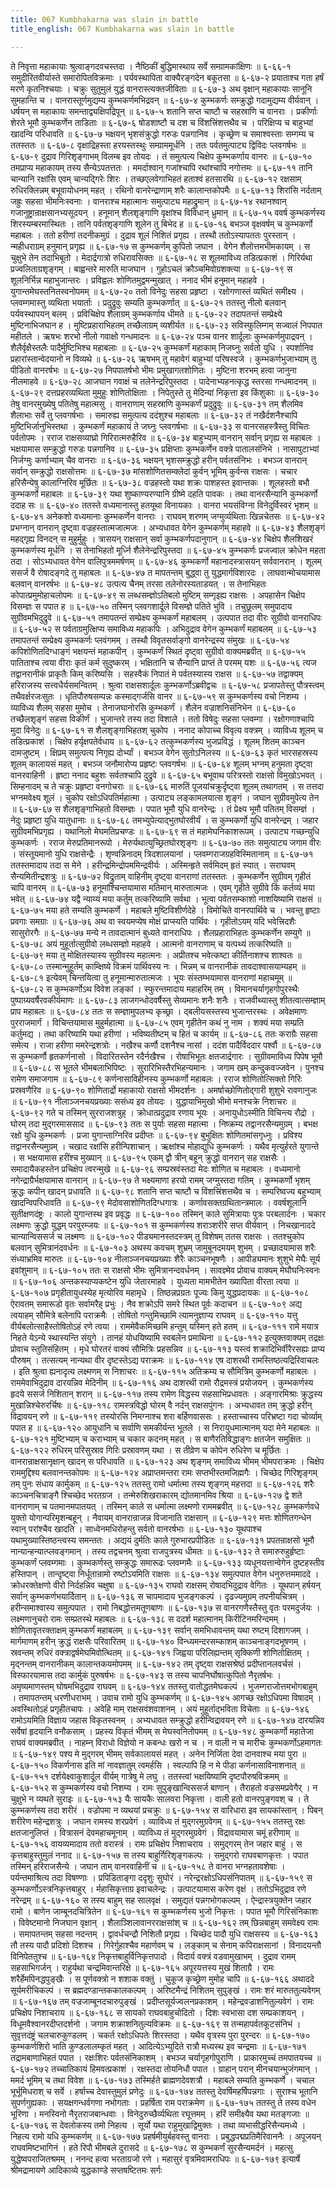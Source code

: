 ```yaml
---
title: 067 Kumbhakarna was slain in battle
title_english: 067 Kumbhakarna was slain in battle

---
```

<div class="audioEmbed"  caption="श्रीराम-हरिसीताराममूर्ति-घनपाठिभ्यां वचनम्" src="https://archive.org/download/Ramayana-recitation-Sriram-harisItArAmamUrti-Ghanapaati-v2/Kanda_6/Kanda_6_YK-067-Kumbhakarna_was_slain_in_battle__0.mp3"></div>
ते निवृत्ता महाकायाः श्रुत्वाङ्गदवचस्तदा ।  
नैष्ठिकीं बुद्धिमास्थाय सर्वे सम्ग्रामकांक्षिणः ॥ ६-६६-१  
समुदीरितवीर्यास्ते समारोपितविक्रमाः ।  
पर्यवस्थापिता वाक्यैरङ्गदेन बकूतसा ॥ ६-६७-२  
प्रयाताश्च गता हर्षं मरणे कृतनिश्चयाः ।  
चक्रुः सुतुमुलं युद्धं वानरास्त्यक्तजीविताः ॥ ६-६७-३  
अथ वृक्षान् महाकायाः सानूनि सुमहान्ति च ।  
वानरास्तूर्णमुद्यम्य कुम्भकर्णमभिद्रवन् ॥ ६-६७-४  
कुम्भकर्णः सम्क्रुद्धो गदामुद्यम्य वीर्यवान् ।  
धर्षयन् स महाकायः समन्ताद्व्यक्षिपद्रिपून् ॥ ६-६७-५  
शतानि सप्त चाष्टौ च सहस्राणि च वानराः ।  
प्रकीर्णाः शेरते भूमौ कुम्भकर्णेन ताडिताः ॥ ६-६७-६  
षोडशाष्टौ च दश च विंशत्त्रिंशत्तथैव च ।  
परिक्षिप्य च बाहुभ्यां खादन्वि परिधावति ॥ ६-६७-७  
भक्षयन् भृशसंक्रुद्धो गरुडः पन्नगानिव ।  
कृच्छ्रेण च समाश्वस्ताः सम्गम्य च ततस्ततः ॥ ६-६७-८  
वृक्षाद्रिहस्ता हरयस्तस्थुः सम्ग्राममूर्धनि ।  
ततः पर्वतमुत्पाट्य द्विविदः प्लवगर्षभः ॥ ६-६७-९  
दुद्राव गिरिशृङ्गाभम् विलम्ब इव तोयदः ।  
तं समुत्पत्य चिक्षेप कुम्भकर्णाय वानरः ॥ ६-६७-१०  
तमप्राप्य महाकायम् तस्य सैन्येऽपतत्ततः ।  
ममर्दाश्वान् गजांश्चापि रथांश्चापि नगोत्तमः ॥ ६-६७-११  
तानि चान्यानि रक्षांसि एवम् चान्यद्गिरेः शिरः ।  
तच्छएलवेगाभिहतं हताश्वं हतसारथि ॥ ६-६७-१२  
रक्षसाम् रुधिरक्लिन्नम् बभूवायोधनम् महत् ।  
रथिनो वानरेन्द्राणाम् शरैः कालान्तकोपमैः ॥ ६-६७-१३  
शिरांसि नर्दताम् जह्रुः सहसा भीमनिःस्वनाः ।  
वानराश्च महात्मानः समुत्पाट्य महाद्रुमान् ॥ ६-६७-१४  
रथानश्वान् गजानुष्ट्रान्राक्षसानभ्यसूदयन् ।  
हनूमान् शैलशृङ्गाणि वृक्षांश्च विविधान् ध्रुमान् ॥ ६-६७-१५  
ववर्ष कुम्भकर्णस्य शिरस्यम्बरमास्थितः ।  
तानि पर्वतशृङ्गाणि शूलेन तु बिभेद ह ॥ ६-६७-१६  
बभञ्ज वृक्षवर्षम् च कुम्भकर्णो महाबलः ।  
ततो हरीणां तदनीकमुग्रं ।  
दुद्राव शूलं निशितं प्रगृह्य ।  
तस्थौ ततोऽस्यापततः पुरस्तान् ।  
न्महीधराग्रम् हनुमान् प्रगृह्य ॥ ६-६७-१७  
स कुम्भकर्णम् कुपितो जघान ।  
वेगेन शैलोत्तमभीमकायम् ।  
स चुक्षुभे तेन तदाभिबूतो ।  
मेदार्द्रगात्रो रुधिरावसिक्तः ॥ ६-६७-१८  
स शूलमाविध्य तडित्प्रकाशं ।  
गिरिर्यथा प्रज्वलिताग्रशृङ्गम् ।  
बाह्वन्तरे मारुति माजघान ।  
गुहोऽचलं क्रौञ्चमिवोग्रशक्त्या ॥ ६-६७-१९  
स शूलनिर्भिन्न महाभुजान्तरः ।  
प्रविह्वलः शोणितमुद्वमन्मुखात् ।  
ननाद भीमं हनुमान् महाहवे ।  
युगान्तमेघस्तनितस्वनोपमम् ॥ ६-६७-२०  
ततो विनेदुः सहसा प्रहृष्टा ।  
रक्षोगणास्तं व्यथितं समीक्ष्य ।  
प्लवम्गमास्तु व्यथिता भयार्ताः ।  
प्रदुद्रुवुः सम्यति कुम्भकर्णात् ॥ ६-६७-२१  
ततस्तु नीलो बलवान् पर्यवस्थापयन् बलम् ।  
प्रविचिक्षेप शैलाग्रम् कुम्भकर्णाय धीमते ॥ ६-६७-२२  
तदापतन्तं सम्प्रेक्ष्ये मुष्टिनाभिजघान ह ।  
मुष्टिप्रहाराभिहतम् तच्छैलाग्रम् व्यशीर्यत ॥ ६-६७-२३  
सविस्फुलिम्गम् सज्वालं निपपात महीतले ।  
ऋषभः शरभो नीलो गवाक्षो गन्धमादनः ॥ ६-६७-२४  
पञ्च वानर शार्दूलाः कुम्भकर्णमुपाद्रवन् ।  
शैलैर्वृक्षैस्तलैः पादैर्मुष्टिभिश्च महाबलाः ॥ ६-६७-२५  
कुम्भकर्णं महाकाम् निजघ्नुः सर्वतो युधि ।  
स्पर्शानिव प्रहारांस्तान्वेदयानो न विव्यथे ॥ ६-६७-२६  
ऋषभम् तु महावेगं बाहुभ्यां परिषस्वजे ।  
कुम्भकर्णभुजाभ्याम् तु पीडितो वानरर्षभः ॥ ६-६७-२७  
निपपातर्षभो भीमः प्रमुखागतशोणितः ।  
मुष्टिना शरभम् हत्वा जानुना नीलमाहवे ॥ ६-६७-२८  
आजघान गवाक्षं च तलेनेन्द्ररिपुस्तदा ।  
पादेनाभ्यहनत्कृद्ध स्तरसा गन्धमादनम् ॥ ६-६७-२९  
दत्तप्रहरव्यथिता मुमुहुः शोणितोक्षिताः ।  
निपेतुस्ते तु मेदिन्यां निकृत्ता इव किंशुकाः ॥ ६-६७-३०  
तेषु वानरमुख्येषु पतितेषु महात्मसु ।  
वानराणाम् सहस्राणि कुम्भकर्णं प्रदुद्रुवुः ॥ ६-६७-३१  
तम् शैलमिव शैलाभाः सर्वे तु प्लवगर्षभाः ।  
समारुह्य समुत्पत्य ददंशुश्च महाबलाः ॥ ६-६७-३२  
तं नखैर्दशनैश्चापि मुष्टिभिर्जानुभिस्तथा ।  
कुम्भकर्णं महाकायं ते जघ्नुः प्लवगर्षभाः ॥ ६-६७-३३  
स वानरसहस्त्रैस्तु विचितः पर्वतोपमः ।  
रराज राक्षसव्याघ्रो गिरिरात्मरुहैरिव ॥ ६-६७-३४  
बाहुभ्याम् वानरान् सर्वान् प्रगृह्य स महाबलः ।  
भक्षयामास सम्क्रुद्धो गरुडः पन्नगानिव ॥ ६-६७-३५  
प्रक्षिप्ताः कुम्भकर्णेन वक्त्रे पातालसंनिभे ।  
नासापुटाभ्यां निर्जग्मुः कर्णाभ्याम् चैव वानराः ॥ ६-६७-३६  
भक्षयन् भृशसम्क्रुद्धो हरीन् पर्वतसंनिभः ।  
बभञ्ज वानरान् सर्वान् सम्क्रुद्धो राक्षसोत्तमः ॥ ६-६७-३७  
मांसशोणितसम्क्लेदां कुर्वन् भूमिम् कुर्वन्स राक्षसः ।  
चचार हरिसैन्येषु कालाग्निरिव मूर्छितः ॥ ६-६७-३८  
वज्रहस्तो यथा शक्रः पाशहस्त इवान्तकः ।  
शूलहस्तो बभौ कुम्भकर्णो महाबलः ॥ ६-६७-३९  
यथा शुष्काण्यरण्यानि ग्रीष्मे दहति पावकः ।  
तथा वानरसैन्यानि कुम्भकर्णो ददाह सः ॥ ६-६७-४०  
ततस्ते वध्यमानास्तु हतयूथा विनायकाः ।  
वानरा भयसंविग्ना विनेदुर्विस्वरं भृशम् ॥ ६-६७-४१  
अनेकशो वध्यमानाः कुम्भकर्णेन वानराः ।  
राघवम् शरणम् जग्मुर्व्यथिताः खिन्नचेतसः ॥ ६-६७-४२  
प्रभग्नान् वानरान् दृष्ट्वा वज्रहस्तात्मजात्मजः ।  
अभ्यधावत वेगेन कुम्भकर्णम् महाहवे ॥ ६-६७-४३  
शैलशृङ्गं महद्गृह्य विनदन् स मुहुर्मुहुः ।  
त्रासयन् राक्षसान् सर्वा कुम्भकर्णपदानुगान् ॥ ६-६७-४४  
चिक्षेप शैलशिखरं कुम्भकर्णस्य मूर्धनि ।  
स तेनाभिहतो मूर्ध्नि शैलेनेन्द्ररिपुस्तदा ॥ ६-६७-४५  
कुम्भकर्णः प्रजज्वाल क्रोधेन महता तदा ।  
सोऽभ्यधावत वेगेन वालिपुत्रममर्षणम् ॥ ६-६७-४६  
कुम्भकर्णो महानादस्त्रासयन् सर्ववानरान् ।  
शूलम् ससर्ज वै रोषादङ्गदे तु महाबलः ॥ ६-६७-४७  
त मापतन्तम् बुद्ध्वा तु युद्धमार्गविशारदः ।  
लाघवान्मोचयामास बलवान् वानरर्षभः ॥ ६-६७-४८  
उत्पत्य चैनम् तरसा तलेनोरस्यताडयत् ।  
स तेनाभिहतः कोपात्प्रमुमोहाचलोपमः ॥ ६-६७-४९  
स लब्धसम्ज्ञोऽतिबलो मुष्टिम् सम्गृइह्य राक्षसः ।  
अपहासेन चिक्षेप विसम्ज्ञः स पपात ह ॥ ६-६७-५०  
तस्मिन् प्लवगशार्दूले विसम्ज्ञे पतिते भुवि ।  
तचुछूलम् समुपादाय सुग्रीवमभिदुद्रुवे ॥ ६-६७-५१  
तमापतन्तं सम्प्रेक्ष्य कुम्भकर्णं महाबलम् ।  
उत्पपात तदा वीरः सुग्रीवो वानराधिपः ॥ ६-६७-५२  
स पर्वताग्रमुत्क्षिप्य समाविध्य महाकपिः ।  
अभिदुद्राव वेगेन कुम्भकर्णं महाबलम् ॥ ६-६७-५३  
तमापतन्तं सम्प्रेक्ष्य कुम्भकर्णः प्लवंगमम् ।  
तस्थौ विवृतसर्वाङ्गो वानरेन्द्रस्य संमुखः ॥ ६-६७-५४  
कपिशोणितदिग्धाङ्गं भक्षयन्तं महाकपीन् ।  
कुम्भकर्णं स्थितं दृष्ट्वा सुग्रीवो वाक्यमब्रवीत् ॥ ६-६७-५५  
पातिताश्च त्वया वीराः कृतं कर्म सुदुष्करम् ।  
भक्षितानि च सैन्यानि प्राप्तं ते परमम् यशः ॥ ६-६७-५६  
त्यज तद्वानरानीकं प्राकृतैः किम् करिष्यसि ।  
सहस्वैकं निपातं मे पर्वतस्यास्य राक्षस ॥ ६-६७-५७  
तद्वाक्यम् हरिराजस्य सत्त्वधैर्यसमन्वितम् ।  
श्रुत्वा राक्षसशार्दूलः कुम्भकर्णोऽब्रवीद्वचः ॥ ६-६७-५८  
प्रजापतेस्तु पौत्रस्त्वम् तथैवर्क्षरजःसुतः ।  
धृतिपौरुषसम्पन्नः कस्माद्गर्जसि वानर ॥ ६-६७-५९  
स कुम्भकर्णस्य वचो निशम्य ।  
व्याविध्य शैलम् सहसा मुमोच ।  
तेनाजघानोरसि कुम्भकर्णं ।  
शैलेन वज्राशनिसंनिभेन ॥ ६-६७-६०  
तच्छैलशृङ्गं सहसा विकीर्णं ।  
भुजान्तरे तस्य तदा विशाले ।  
ततो विषेदुः सहसा प्लवम्गा ।  
रक्षोगणाश्चापि मुदा विनेदुः ॥ ६-६७-६१  
स शैलशृङ्गाभिहतश् चुकोप ।  
ननाद कोपाच्च विवृत्य वक्त्रम् ।  
व्याविध्य शूलम् च तडित्प्रकाशं ।  
चिक्षेप हर्यृक्षपतेर्वधाय ॥ ६-६७-६२  
तत्कुम्भकर्णस्य भुजप्रविद्धं ।  
शूलम् शितम् काञ्चन दामजुष्टम् ।  
क्षिप्रम् समुत्पत्य निगृह्य दोर्भ्यां ।  
बभञ्ज वेगेन सुतोऽनिलस्य ॥ ६-६७-६३  
कृतं भारसहस्रस्य शूलम् कालायसं महत् ।  
बभञ्ज जनौमारोप्य प्रहृष्टः प्लवगर्षभः ॥ ६-६७-६४  
शूलम् भग्नम् हनुमता दृष्ट्वा वानरवाहिनी ।  
हृष्टा ननाद बहुशः सर्वतश्चापि दुद्रुवे ॥ ६-६७-६५  
बभूवाथ परित्रस्तो राक्षसो विमुखोऽभवत् ।  
सिम्हनादम् च ते चक्रुः प्रहृष्टा वनगोचराः ॥ ६-६७-६६  
मारुतिं पूजयांचक्रुर्दृष्ट्वा शूलम् तथागतम् ।  
स तत्तदा भग्नमवेक्ष्य शूलं ।  
चुकोप रक्षोऽधिपतिर्महात्मा ।  
उत्पाट्य लङ्कामलयात्स शृङ्गं ।  
जघान सुग्रीवमुपेत्य तेन ॥ ६-६७-६७  
स शैलशृङ्गाभिहतो विसम्ज्ञः ।  
पपात भूमौ युधि वानरेन्द्रः ।  
तं प्रेक्ष्य भूमौ पतितम् विसम्ज्ञं ।  
नेदुः प्रहृष्टा युधि यातुधानाः ॥ ६-६७-६८  
तमभ्युपेत्याद्भुतघोरवीर्यं ।  
स कुम्भकर्णो युधि वानरेन्द्रम् ।  
जहार सुग्रीवमभिप्रगृह्य ।  
यथानिलो मेघमतिप्रचण्डः ॥ ६-६७-६९  
स तं महामेघनिकाशरूपम् ।  
उत्पाट्य गच्छन्युधि कुम्भकर्णः ।  
रराज मेरुप्रतिमानरूपो ।  
मेरुर्यथात्युच्छ्रितघोरशृङ्गः ॥ ६-६७-७०  
ततः समुत्पाट्य जगाम वीरः ।  
संस्तूयमानो युधि राक्षसेन्द्रैः ।  
शृण्वन्निनादम् त्रिदशालयानां ।  
प्लवम्गराजग्रहविस्मितानाम् ॥ ६-६७-७१  
ततस्तमादाय तदा स मेने ।  
हरीन्द्रमिन्द्रोपममिन्द्रवीर्यः ।  
अस्मिन्हृते सर्वमिदम् हृतं स्यात् ।  
सराघवम् सैन्यमितीन्द्रशत्रुः ॥ ६-६७-७२  
विद्रुताम् वाहिनीम् दृष्ट्वा वानराणां ततस्ततः ।  
कुम्भकर्णेन सुग्रीवम् गृहीतं चापि वानरम् ॥ ६-६७-७३  
हनूमांश्चिन्तयामास मतिमान् मारुतात्मजः ।  
एवम् गृहीते सुग्रीवे किं कर्तव्यं मया भवेत् ॥ ६-६७-७४  
यद्वै न्याय्यं मया कर्तुम् तत्करिष्यामि सर्वथा ।  
भूत्वा पर्वतसम्काशो नाशयिष्यामि राक्षसं ॥ ६-६७-७५  
मया हते सम्यति कुम्भकर्णे ।  
महाबले मुष्टिविशीर्णदेहे ।  
विमोचिते वानरपार्थिवे च ।  
भवन्तु हृष्टाः प्रवगाः समग्राः ॥ ६-६७-७६  
अथ वा स्वयमप्येष मोक्षं प्राप्स्यति पार्थिवः ।  
गृहीतोऽयम् यदि भवेत्त्रिदशैः सासुरोरगैः ॥ ६-६७-७७  
मन्ये न तावदात्मानं बुध्यते वानराधिपः ।  
शैलप्रहाराभिहतः कुम्भकर्णेन सम्युगे ॥ ६-६७-७८  
अयं मुहूर्तात्सुग्रीवो लब्धसम्ज्ञो महाहवे ।  
आत्मनो वानराणाम् च यत्पथ्यं तत्करिष्यति ॥ ६-६७-७९  
मया तु मोक्षितस्यास्य सुग्रीवस्य महात्मनः ।  
अप्रीतश्च भवेत्कष्टा कीर्तिनाशश्च शाश्वतः ॥ ६-६७-८०  
तस्मान्मुहूर्तम् काम्क्षिष्ये विक्रमं पार्थिवस्य नः ।  
भिन्नम् च वानरानीकं तावदाश्वासयाम्यहम् ॥ ६-६७-८१  
इत्येवम् चिन्तयित्वा तु हनूमान्मारुतात्मजः ।  
भूयः संस्तम्भयामास वानराणां महाचमूम् ॥ ६-६७-८२  
स कुम्भकर्णोऽथ विवेश लङ्कां ।  
स्फुरन्तमादाय महाहरिम् तम् ।  
विमानचर्यागृहगोपुरस्थैः  
पुष्पाग्र्यवर्षैरवकीर्यमाणः ॥ ६-६७-८३  
लाजगन्धोदवर्षैस्तु सेव्यमानः शनैः शनैः ।  
राजवीथ्यास्तु शीतत्वात्सम्ज्ञाम् प्राप महाबलः ॥ ६-६७-८४  
ततः स सम्ज्ञामुपलभ्य कृच्छ्रा ।  
द्बलीयसस्तस्य भुजान्तरस्थः ।  
अवेक्षमाणः पुरराजमार्गं ।  
विचिन्तयामास मुहुर्महात्मा ॥ ६-६७-८५  
एवम् गृहीतेन कथं नु नाम ।  
शक्यं मया सम्प्रति कर्तुमद्य ।  
तथा करिष्यामि यथा हरीणां ।  
भविष्यतीष्टम् च हितं च कार्यम् ॥ ६-६७-८६  
ततः कराग्रैः सहसा समेत्य ।  
राजा हरीणा ममरेन्द्रशत्रोः ।  
नखैश्च कर्णौ दशनैश्च नासां ।  
ददंश पादैर्विददार पर्श्वौ ॥ ६-६७-८७  
स कुम्भकर्णौ हृतकर्णनासो ।  
विदारितस्तेन रदैर्नखैश्च ।  
रोषाभिभूतः क्षतजार्द्रगारः ।  
सुग्रीवमाविध्य पिपेष भूमौ ॥ ६-६७-८८  
स भूतले भीमबलाभिपिष्टः ।  
सुरारिभिस्तैरभिहन्यमानः ।  
जगाम खम् कन्दुकवज्जवेन ।  
पुनश्च रामेण समाजगाम ॥ ६-६७-८९  
कर्णनासाविहीनस्य कुम्भकर्णो महाबलः ।  
रराज शोणितोत्सिक्तो गिरिः प्रस्रवणैरिव ॥ ६-६७-९०  
शोणितार्द्रो महाकायो राक्षसो भीमदर्शनः ।  
अमर्षाच्छोणितोद्गारी शुशुभे रावणानुजः ॥ ६-६७-९१  
नीलाञ्जनचयप्रख्याः ससंध्य इव तोयदः ।  
युद्धायाभिमुखो भीमो मनश्चक्रे निशाचरः ॥ ६-६७-९२  
गते च तस्मिन् सुरराजशत्रुह् ।  
क्रोधात्प्रदुद्राव रणाय भूयः ।  
अनायुधोऽस्मीति विचिन्त्य रौद्रो ।  
घोरम् तदा मुद्गरमाससाद ॥ ६-६७-९३  
ततः स पुर्याः सहसा महात्मा ।  
निष्क्रम्य तद्वानरसैन्यमुग्रम् ।  
बभक्ष रक्षो युधि कुम्भकर्णः ।  
प्रजा युगान्ताग्निरिव प्रदीप्तः ॥ ६-६७-९४  
बुभुक्षितः शोणितमांसगृध्नुः ।  
प्रविश्य तद्वानरसैन्यमुग्रम् ।  
चखाद रक्षांसि हरीन्पिशाचान् ।  
ऋक्षांश्च मोहाद्युधि कुम्भकर्णः ।  
यथैव मृत्युर्हरते युगान्ते ।  
स भक्षयामास हरींश्च मुख्यान् ॥ ६-६७-९५  
एकम् द्वौ त्रीन् बहून् क्रुद्धो वानरान् सह राक्षसैः ।  
समादायैकहस्तेन प्रचिक्षेप त्वरन्मुखे ॥ ६-६७-९६  
सम्प्रस्रवंस्तदा मेदः शोणित च महाबलः ।  
वध्यमानो नगेन्द्राग्रैर्भक्षयामास वानरान् ॥ ६-६७-९७  
ते भक्ष्यमाणा हरयो रामम् जग्मुस्तदा गतिम् ।  
कुम्भकर्णो भृशम् क्रुद्धः कपीन् खादन् प्रधावति ॥ ६-६७-९८  
शतानि सप्त चाष्टौ च विंशत्त्रिंशत्तथैव च ।  
सम्परिष्वज्य बहुभ्याम् खादन्विपरिधावति ॥ ६-६७-९९  
मेदोवसाशोणितदिग्धगात्रः ।  
कर्णावसक्तग्रथितान्त्रमालः ।  
ववर्षशूलानि सुतीक्षणदंष्ट्रः ।  
कालो युगान्तस्थ इव प्रवृद्धः ॥ ६-६७-१००  
तस्मिन् काले सुमित्रायाः पुत्रः परबलार्दनः ।  
चकार लक्ष्मणः क्रुद्धो युद्धम् परपुरम्जयः ॥ ६-६७-१०१  
स कुम्भकर्णस्य शराञ्शरीरे सप्त वीर्यवान् ।  
निचखानाददे चान्यान्विससर्ज च लक्ष्मणः ॥ ६-६७-१०२  
पीड्यमानस्तदस्त्रम् तु विशेषम् ततस राक्षसः ।  
ततश्चुकोप बलवान् सुमित्रानंदवर्धनः ॥ ६-६७-१०३  
अथस्य कवचम् शुभ्रम् जामुबूनदमयम् शुभम् ।  
प्रच्छादयामास शरैः संध्याभ्रमिव मारुतः ॥ ६-६७-१०४  
नीलाञ्जनचयप्रख्याः शैरैः काञ्चनभूषणैः ।  
आपीड्यमानः शुशुभे मेघैः सूर्य इवांशुमान् ॥ ६-६७-१०५  
ततः स राक्षसो भीमः सुमित्रानन्दवर्धनम् ।  
सावज्ञ्मेव प्रोवाच वाक्यम् मेघौघनिःस्वनः ॥ ६-६७-१०६  
अन्तकस्याप्यकष्टेन युधि जेतारमाहवे ।  
युध्यता मामभीतेन ख्यापिता वीरता त्वया ॥ ६-६७-१०७  
प्रगृहीतायुधस्येह मृत्योरिव महामृधे ।  
तिष्ठन्नप्रग्रतः पूज्यः किमु युद्धप्रदायकः ॥ ६-६७-१०८  
ऐरावतम् समारूडो वृतः सर्वामरैह् प्रभुः ।  
नैव शक्रोऽपि समरे स्थित पूर्वः कदाचन ॥ ६-६७-१०९  
अद्य त्वयाहम् सौमित्रे बलेनापि पराक्रमैः ।  
तोषितो गन्तुमिच्छामि त्यामनुज्ञाप्य राघवम् ॥ ६-६७-११०  
यत्तु वीर्यबलोत्साहैस्तोषितोऽहं रणे त्वया ।  
राममेवैकमिच्छमि हन्तुम् यस्मिन् हते हतम् ॥ ६-६७-१११  
रामे मयात्र निहते येऽन्ये स्थास्यन्ति संयुगे ।  
तानहं योधयिष्यामि स्वबलेन प्रमाथिना ॥ ६-६७-११२  
इत्युक्तवाक्यम् तद्रक्षः प्रोवाच स्तुतिसंहितम् ।  
मृधे घोरतरं वाक्यं सौमित्रिः प्रहसन्निव ॥ ६-६७-११३  
यस्त्वं शक्रादिभिर्वीरैरसह्यः प्राप्य पौरुषम् ।  
तत्सत्यम् नान्यथा वीर दृष्टस्तेऽद्य पराक्रमः ॥ ६-६७-११४  
एष दाशरथी रामस्तिष्ठत्यद्रिरिवाचलः ।  
इति श्रुत्वा ह्यनादृत्य लक्ष्मणम् स निशाचरः ॥ ६-६७-११५  
अतिक्रम्य च सौमित्रिम् कुम्भकर्णो महाबलः ।  
राममेवाभिदुद्राव दारयन्निव मेदिनीम् ॥ ६-६७-११६  
अथ दाशरथी रामो रौद्रमस्त्रं प्रयोजयन् ।  
कुम्भकर्णस्य हृदये ससर्ज निशितान् शरान् ॥ ६-६७-११७  
तस्य रामेण विद्धस्य सहसाभिप्रधावतः ।  
अङ्गारमिश्राः क्रुद्धस्य मुखान्निश्चेरुरर्चिषः ॥ ६-६७-११८  
रामस्त्रविद्धो घोरम् वै नर्दन् राक्षसपुंगनः ।  
अभ्यधावत तम् क्रुद्धो हरीन् विद्रावयन् रणे ॥ ६-६७-११९  
तस्योरसि निमग्नाश्च शरा बर्हिणवाससः ।  
हस्ताच्चास्य परिभ्रष्टा गदा चोर्व्याम् पपात ह ॥ ६-६७-१२०  
आयुधानि च सर्वाणि समकीर्यन्त भूतले ।  
स निरायुधमात्मानम् यदा मेने महाबलः ॥ ६-६७-१२१  
मुष्टिभ्याम् च कराभ्याम् च चकार कदनम् महत् ।  
स बाणैरतिविद्धाङ्गः क्षतजेन समुक्षितः ॥ ६-६७-१२२  
रुधिरम् परिसुस्राव गिरिः प्रस्रावणम् यथा ।  
स तीव्रेण च कोपेन रुधिरेण च मूर्छितः ।  
वानरान्राक्षसानृक्षान् खादन् स परिधावति ॥ ६-६७-१२३  
अथ शृङ्गम् समाविध्य भीमम् भीमपराक्रमः ।  
चिक्षेप राममुद्दिश्य बलवानन्तकोपमः ॥ ६-६७-१२४  
अप्राप्तमन्तरा रामः सप्तभीस्तमजिह्मगैः ।  
चिच्छेद गिरिशृङ्गम् तम् पुनः संधाय कार्मुकम् ॥ ६-६७-१२५  
ततस्तु रामो धर्मात्मा तस्य शृङ्गम् महत्तदा ॥ ६-६७-१२६  
शरैः काञ्चनचित्राङ्गै श्चिच्छेद भरतग्रज ।  
तन्मेरुशिखराकारम् द्योतमानमिव श्रिया ॥ ६-६७-१२७  
द्वे शते वानराणाम् च पतमानमपातयत् ।  
तस्मिन् काले स धर्मात्मा लक्ष्मणो राममब्रवीत् ॥ ६-६७-१२८  
कुम्भकर्णवधे युक्तो योगान्परिमृशन्बहून् ।  
नैवायम् वानरान्राजन्न विजानाति राक्षसान् ॥ ६-६७-१२९  
मत्तः शोणितगन्धेन स्वान् परांश्चैव खादति ।  
साध्वेनमधिरोहन्तु सर्वतो वानरर्षभाः ॥ ६-६७-१३०  
यूथपाश्च यथामुख्यास्तिष्ठन्त्वस्य समन्ततः ।  
अद्ययं दुर्मतिः काले गुरुभारप्रपीडितः ॥ ६-६७-१३१  
प्रपतन्राक्षसो भूमौ नान्यान्हन्यात्प्लवङ्गमान् ।  
तस्य तद्वचनम् श्रुत्वा राजपुत्रस्य धीमतः ॥ ६-६७-१३२  
ते समारुरुहुर्हृष्टाः कुम्भकर्णं प्लवम्गमाः ।  
कुम्भकर्णस्तु सम्क्रुद्धः समारूढः प्लवम्गमैः ॥ ६-६७-१३३  
व्यधूनयत्तान्वेगेन दुष्टहस्तीव हस्तिपान् ।  
तान्दृष्ट्वा निर्धूतान्रामो रुष्टोऽयमिति राक्षसः ॥ ६-६७-१३४  
समुत्पपात वेगेन धनुरुत्तममाददे ।  
क्रोधरक्तेक्षणो वीरो निर्दहन्निव चक्षुषा ॥ ६-६७-१३५  
राघवो राक्षसम् रोषादभिदुद्राव वेगितः ।  
यूथपान् हर्षयन् सर्वान् कुम्भकर्णभयार्दितान् ॥ ६-६७-१३६  
स चापमादाय भुजङ्गकल्पं ।  
दृढज्यमुग्रम् तपनीयचित्रम् ।  
हरीन्समाश्वास्य समुत्पपात ।  
रामो निबद्धोत्तमतूणबाणः ॥ ६-६७-१३७  
स वानरगणैस्तैस्तु वृतः परमदुर्जयः ।  
लक्ष्मणानुचरो रामः सम्प्रतस्थे महाबलः ॥ ६-६७-१३८  
स ददर्श महात्मानम् किरीटिनमरिन्दमम् ।  
शोणितावृतरक्ताक्षम् कुम्भकर्णं महाबलम् ॥ ६-६७-१३९  
सर्वान् समभिधावन्तम् यथा रुष्टम् दिशागजम् ।  
मार्गमाणम् हरीन् क्रुद्धं राक्षसैः परिवारितम् ॥ ६-६७-१४०  
विन्ध्यमन्दरसम्काशम् काञ्चनाङ्गदभूषणम् ।  
स्रवन्तम् रुधिरं वक्त्राद्वर्षमेघमिवोत्थितम् ॥ ६-६७-१४१  
जिह्वया परिलिह्यन्तम् सृक्किणी शोणितोक्षितम् ।  
मृद्नन्तम् वानरानीकम् कालान्तकयमोपमम् ॥ ६-६७-१४२  
तम् दृष्ट्वा राक्षसश्रेष्ठं प्रदीप्तानलवर्चसं ।  
विस्फारयामास तदा कार्मुकं पुरुषर्षभः ॥ ६-६७-१४३  
स तस्य चापनिर्घोषात्कुपितो नैरृतर्षभः ।  
अमृष्यमाणस्तम् घोषमभिदुद्राव राघवम् ॥ ६-६७-१४४  
ततस्तु वातोद्धतमेघकल्पं ।  
भुजम्गराजोत्तमभोगबाहुम् ।  
तमापतन्तम् धरणीधराभम् ।  
उवाच रामो युधि कुम्भकर्णम् ॥ ६-६७-१४५  
आगच्छ रक्षोऽधिपमा विषादम् ।  
अवस्थितोऽहं प्रगृहीतचापः ।  
अवेहि माम् राक्षसवंशवाशनम् ।  
अयं मुहूर्ताद्भविता विचेताः ॥ ६-६७-१४६  
रामोऽयमिति विज्ञाय जहास विकृतस्वनम् ।  
अभ्यधावत सम्क्रुद्धो हरीन्विद्रावयन् रणे ॥ ६-६७-१४७  
दारयन्निव सर्वेषां हृदयानि वनौकसाम् ।  
प्रहस्य विकृतं भीमम् स मेघस्वनितोपमम् ॥ ६-६७-१४८  
कुम्भकर्णो महातेजा राघवं वाक्यमब्रवीत् ।  
नाहम्न् विराधो विज्ञेयो न कबन्धः खरो न च ।  
न वाली न च मारीचः कुम्भकर्णोऽहमागतः ॥ ६-६७-१४९  
पश्य मे मुद्गरम् भीमम् सर्वकालायसं महत् ।  
अनेन निर्जिता देवा दानवाश्च मया पुरा ॥ ६-६७-१५०  
विकर्णनास इति मां नावज्ञातुम् त्वमर्हसि ।  
स्वल्पापि हि न मे पीडा कर्णनासाविनाशनात् ॥ ६-६७-१५१  
दर्शयेक्ष्वाकुशार्दूल वीर्यम् गात्रेषु मे लघु ।  
ततस्त्वां भक्षयिष्यामि दृष्टपौरुषविक्रमम् ॥ ६-६७-१५२  
स कुम्भकर्णस्य वचो निशम्य ।  
रामः सुपुङ्खान्विससर्ज बाणान् ।  
तैराहतो वज्रसमप्रवेगैर् ।  
न चुक्षुभे न व्यथते सुराइः ॥ ६-६७-१५३  
यैः सायकैः सालवरा निकृत्ता ।  
वाली हतो वानरपुङ्गवश् च ।  
ते कुम्भकर्णस्य तदा शरीरं ।  
वज्रोपमा न व्यथयां प्रचक्रुः ॥ ६-६७-१५४  
स वारिधारा इव सायकांस्तान् ।  
पिबन् शरीरेण महेन्द्रशत्रुः ।  
जघान रामस्य शरप्रवेगं ।  
व्याविध्य तं मुद्गरमुग्रवेगम् ॥ ६-६७-१५५  
ततस्तु रक्षः क्षतजानुलिप्तं ।  
वित्रासनं देवमहाचमूनाम् ।  
व्याविध्य तं मुद्गरमुग्रवेगं ।  
विद्रावयामास चमूं हरीणाम् ॥ ६-६७-१५६  
वायव्यमादाय ततो वरास्त्रं ।  
रामः प्रचिक्षेप निशाचराय ।  
समुद्गरम् तेन जहार बाहुं ।  
स कृत्तबाहुस्तुमुलं ननाद ॥ ६-६७-१५७  
स तस्य बाहुर्गिरिशृङ्गकल्पः ।  
समुद्गरो राघवबाणकृत्तः ।  
पपात तस्मिन् हरिराजसैन्ये ।  
जघान ताम् वानरवाहिनीं च ॥ ६-६७-१५८  
ते वानरा भग्नहतावशेषाः ।  
पर्यन्तमाश्रित्य तदा विषण्णाः ।  
प्रपिडिताङ्गा ददृशुः सुघोरं ।  
नरेन्द्ररक्षोऽधिपसंनिपातम् ॥ ६-६७-१५९  
स कुम्भकर्णोऽस्त्रनिकृत्तबाहुर् ।  
र्महासिकृत्ताग्र इवाचलेन्द्रः ।  
उत्पाटयामास करेण वृक्षं ।  
ततोऽभिदुद्राव रणे नरेन्द्रम् ॥ ६-६७-१६०  
स तस्य बाहुम् सह सालवृक्षं ।  
समुद्यतं पन्नगभोगकल्पम् ।  
ऐन्द्रास्त्रयुक्तेन जहार रामो ।  
बाणेन जाम्बूनदचित्रितेन ॥ ६-६७-१६१  
स कुम्भकर्णस्य भुजो निकृत्तः ।  
पपात भूमौ गिरिसंनिकाशः ।  
विवेष्टमानो निजघान वृक्षान् ।  
शैलाञ्शिलावानरराक्षसांश् च ॥ ६-६७-१६२  
तम् छिन्नबाहुम् समवेक्ष्य रामः ।  
समापतन्तम् सहसा नदन्तम् ।  
द्वावर्धचन्द्रौ निशितौ प्रगृह्य ।  
चिच्छेद पादौ युधि राक्षसस्य ॥ ६-६७-१६३  
तौ तस्य पादौ प्रदिशो दिशश्च ।  
गिरेर्गुहाश्चैव महार्णवम् च ।  
लङ्काम् च सेनाम् कपिराक्षसानां ।  
विनादयन्तौ विनिपेततुश्च ॥ ६-६७-१६४  
निकृत्तबाहुर्विनिकृत्तपादो ।  
विदार्य वक्त्रं वडवामुखाभम् ।  
दुद्राव रामम् सहसाभिगर्जन् ।  
राहुर्यथा चन्द्रमिवान्तरिक्षे ॥ ६-६७-१६५  
अपूरयत्तस्य मुखं शिताग्रै ।  
रामः शरैर्हेमपिनद्धपुङ्खैः ।  
स पूर्णवक्त्रो न शशाक वक्तुं ।  
चुकूज कृच्छ्रेण मुमोह चापि ॥ ६-६७-१६६  
अथाददे सूर्यमरीचिकल्पं ।  
स ब्रह्मदण्डान्तककालकल्पम् ।  
अरिष्टमैन्द्रं निशितम् सुपुङ्खं ।  
रामः शरं मारुततुल्यवेगम् ॥ ६-६७-१६७  
तम् वज्रजाम्बूनदचारुपुङ्खं ।  
प्रदीप्तसूर्यज्वलनप्रकाशम् ।  
महेन्द्रवज्राशनितुल्यवेगं ।  
रामः प्रचिक्षेप निशाचराय ॥ ६-६७-१६८  
स सायको राघवबाहुचोदितो ।  
दिशः स्वभासा दश सम्प्रकाशयन् ।  
विधूमवैश्वानरदीप्तदर्शनो ।  
जगाम शक्राशनितुल्यविक्रमः ॥ ६-६७-१६९  
स तन्महापर्वतकूटसंनिभं ।  
सुवृत्तदंष्ट्रं चलचारुकुण्डलम् ।  
चकर्त रक्षोऽधिपतेः शिरस्तदा ।  
यथैव वृत्रस्य पुरा पुरन्दरः ॥ ६-६७-१७०  
कुम्भकर्णशिरो भाति कुण्डलालम्कृतं महत् ।  
आदित्येऽभ्युदिते रात्रौ मध्यस्थ इव चन्द्रमाः ॥ ६-६७-१७१  
तद्रामबाणाभिहतं पपात ।  
रक्षःशिरः पर्वतसंनिकाशम् ।  
बभञ्ज चर्यागृहगोपुराणि ।  
प्राकारमुच्चं तमपातयच्च ॥ ६-६७-१७२  
तच्चातिकायं हिमवत्प्रकाशं ।  
रक्षस्तदा तोयनिधौ पपात ।  
ग्राहान् परान् मीनचयान्भुजंगमान् ।  
ममर्द भूमिम् च तथा विवेश ॥ ६-६७-१७३  
तस्मिर्हते ब्राह्मणदेवशत्रौ ।  
महाबले सम्यति कुम्भकर्णे ।  
चचाल भूर्भूमिधराश् च सर्वे ।  
हर्षाच्च देवास्तुमुलं प्रणेदुः ॥ ६-६७-१७४  
ततस्तु देवर्षिमहर्षिपन्नगाः ।  
सुराश्च भूतानि सुपर्णगुह्यकाः ।  
सयक्षगन्धर्वगणा नभोगताः ।  
प्रहर्षिता राम पराक्रमेण ॥ ६-६७-१७५  
ततस्तु ते तस्य वधेन भूरिणा ।  
मनस्विनो नैरृतराजबान्धवाः ।  
विनेदुरुच्छैर्व्यथिता रघूत्तमम् ।  
हरिं समीक्ष्यैव यथा मतङ्गजाः ॥ ६-६७-१७६  
स देवलोकस्य तमो निहत्य ।  
सूर्यो यथा राहुमुखाद्विमुक्तः ।  
तथा व्यभासीद्धरिसैन्यमध्ये ।  
निहत्य रामो यधि कुम्भकर्णम् ॥ ६-६७-१७७  
प्रहर्षमीयुर्बहवस्तु वानराः ।  
प्रबुद्धपद्मप्रतिमैरिवाननैः ।  
अपूजयन् राघवमिष्टभागिनं ।  
हते रिपौ भीमबले दुरासदे ॥ ६-६७-१७८  
स कुम्भकर्णं सुरसैन्यमर्दनं ।  
महत्सु युद्धेष्वपराजितश्रमम् ।  
ननन्द हत्वा भरताग्रजो रणे ।  
महासुरं वृत्रमिवामराधिपः ॥ ६-६७-१७९  
इत्यार्षे श्रीमद्रामायणे आदिकाव्ये युद्धकाण्डे सप्तषष्टितमः सर्गः